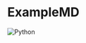 # ExampleMD

![Python](https://img.shields.io/badge/Python-3776AB?style=for-the-badge&logo=python&logoColor=white)
